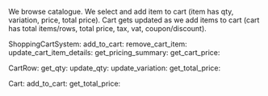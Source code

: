 We browse catalogue.
We select and add item to cart (item has qty, variation, price, total price).
Cart gets updated as we add items to cart (cart has total items/rows, total price, tax, vat, coupon/discount).


ShoppingCartSystem:
  add_to_cart:
  remove_cart_item:
  update_cart_item_details:
  get_pricing_summary:
  get_cart_price:


CartRow:
  get_qty:
  update_qty:
  update_variation:
  get_total_price:

Cart:
  add_to_cart:
  get_total_price:
